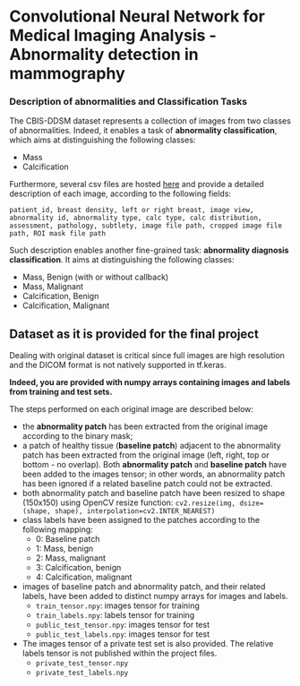 # Convolutional Neural Network for Medical Imaging Analysis - Abnormality detection in mammography

### Description of abnormalities and Classification Tasks
The CBIS-DDSM dataset represents a collection of images from two classes of abnormalities. Indeed, it enables a task of **abnormality classification**, which aims at distinguishing the following classes:
- Mass
- Calcification


Furthermore, several csv files are hosted [here](https://wiki.cancerimagingarchive.net/display/Public/CBIS-DDSM#510bc7863f3042f59a27301f1f4b6bef) and provide a detailed description of each image, according to the following fields:

`patient_id, breast density, left or right breast, image view, abnormality id, abnormality type, calc type, calc distribution, assessment, pathology, subtlety, image file path, cropped image file path, ROI mask file path`
 
Such description enables another fine-grained task: **abnormality diagnosis classification**. It aims at distinguishing the following classes:
- Mass, Benign (with or without callback)
- Mass, Malignant
- Calcification, Benign
- Calcification, Malignant



## Dataset as it is provided for the final project

Dealing with original dataset is critical since full images are high resolution and the DICOM format is not natively supported in tf.keras.

**Indeed, you are provided with numpy arrays containing images and labels from training and test sets.**

The steps performed on each original image are described below:

- the **abnormality patch** has been extracted from the original image according to the binary mask;
- a patch of healthy tissue (**baseline patch**) adjacent to the abnormality patch has been extracted from the original image (left, right, top or bottom - no overlap). Both **abnormality patch** and **baseline patch** have been added to the images tensor; in other words, an abnormality patch has been ignored if a related baseline patch could not be extracted.
- both abnormality patch and baseline patch have been resized to shape (150x150)  using OpenCV resize function: `cv2.resize(img, dsize=(shape, shape), interpolation=cv2.INTER_NEAREST)`
- class labels have been assigned to the patches according to the following mapping:
  - 0: Baseline patch
  - 1: Mass, benign
  - 2: Mass, malignant
  - 3: Calcification, benign
  - 4: Calcification, malignant 
- images of baseline patch and abnormality patch, and their related labels, have been added to distinct numpy arrays for images and labels. 
  - `train_tensor.npy`: images tensor for training
  - `train_labels.npy`: labels tensor for training
  - `public_test_tensor.npy`: images tensor for test
  - `public_test_labels.npy`: images tensor for test
- The images tensor of a private test set is also provided. The relative labels tensor is not published within the project files.
  - `private_test_tensor.npy`
  - `private_test_labels.npy`